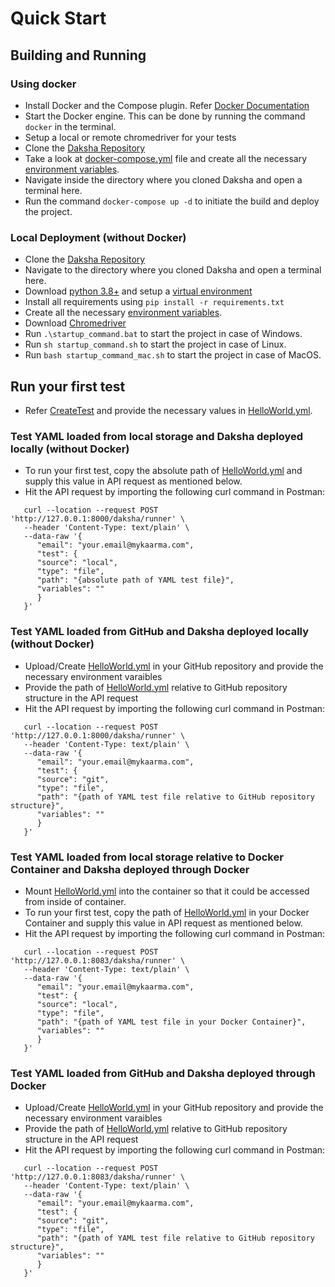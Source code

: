 # Quick Start

## Building and Running

### Using docker

  - Install Docker and the Compose plugin. Refer [Docker Documentation](https://docs.docker.com/compose/install/)
  - Start the Docker engine. This can be done by running the command ```docker``` in the terminal.
  - Setup a local or remote chromedriver for your tests
  - Clone the [Daksha Repository](https://github.com/mykaarma/daksha)
  - Take a look at [docker-compose.yml](../docker-compose.yml) file and create all the necessary [environment variables](../README.md#environment-variables).
  - Navigate inside the directory where you cloned Daksha and open a terminal here.
  - Run the command `docker-compose up -d` to initiate the build and deploy the project.

### Local Deployment (without Docker)

  - Clone the [Daksha Repository](https://github.com/mykaarma/daksha)
  - Navigate to the directory where you cloned Daksha and open a terminal here.
  - Download [python 3.8+](https://www.python.org/downloads/) and setup a [virtual environment](https://docs.python.org/3/tutorial/venv.html)
  - Install all requirements using `pip install -r requirements.txt`
  - Create all the necessary [environment variables](../README.md#environment-variables).
  - Download [Chromedriver](https://chromedriver.chromium.org/downloads)
  - Run `.\startup_command.bat` to start the project in case of Windows.
  - Run `sh startup_command.sh` to start the project in case of Linux.
  - Run `bash startup_command_mac.sh` to start the project in case of MacOS.

## Run your first test
   - Refer [CreateTest](./CreateTest.md) and provide the necessary values in [HelloWorld.yml](./HelloWorld.yml).

### Test YAML loaded from local storage and Daksha deployed locally (without Docker)
   - To run your first test, copy the absolute path of [HelloWorld.yml](./HelloWorld.yml) and supply this value in API request as mentioned below.
   - Hit the API request by importing the following curl command in Postman: 
   ```		
      curl --location --request POST 'http://127.0.0.1:8000/daksha/runner' \
      --header 'Content-Type: text/plain' \
      --data-raw '{
         "email": "your.email@mykaarma.com",
         "test": {
         "source": "local",
         "type": "file",
         "path": "{absolute path of YAML test file}",
         "variables": ""
         }
      }'
   ```
### Test YAML loaded from GitHub and Daksha deployed locally (without Docker)
   - Upload/Create [HelloWorld.yml](./HelloWorld.yml) in your GitHub repository and provide the necessary environment varaibles
   - Provide the path of [HelloWorld.yml](./HelloWorld.yml) relative to GitHub repository structure in the API request
   - Hit the API request by importing the following curl command in Postman: 
   ```		
      curl --location --request POST 'http://127.0.0.1:8000/daksha/runner' \
      --header 'Content-Type: text/plain' \
      --data-raw '{
         "email": "your.email@mykaarma.com",
         "test": {
         "source": "git",
         "type": "file",
         "path": "{path of YAML test file relative to GitHub repository structure}",
         "variables": ""
         }
      }'
   ```
### Test YAML loaded from local storage relative to Docker Container and Daksha deployed through Docker
   - Mount [HelloWorld.yml](./HelloWorld.yml) into the container so that it could be accessed from inside of container.
   - To run your first test, copy the path of [HelloWorld.yml](./HelloWorld.yml) in your Docker Container and supply this value in API request as mentioned below.
   - Hit the API request by importing the following curl command in Postman: 
   ```		
      curl --location --request POST 'http://127.0.0.1:8083/daksha/runner' \
      --header 'Content-Type: text/plain' \
      --data-raw '{
         "email": "your.email@mykaarma.com",
         "test": {
         "source": "local",
         "type": "file",
         "path": "{path of YAML test file in your Docker Container}",
         "variables": ""
         }
      }'
   ```

### Test YAML loaded from GitHub and Daksha deployed through Docker
   - Upload/Create [HelloWorld.yml](./HelloWorld.yml) in your GitHub repository and provide the necessary environment varaibles
   - Provide the path of [HelloWorld.yml](./HelloWorld.yml) relative to GitHub repository structure in the API request
   - Hit the API request by importing the following curl command in Postman:
   ```		
      curl --location --request POST 'http://127.0.0.1:8083/daksha/runner' \
      --header 'Content-Type: text/plain' \
      --data-raw '{
         "email": "your.email@mykaarma.com",
         "test": {
         "source": "git",
         "type": "file",
         "path": "{path of YAML test file relative to GitHub repository structure}",
         "variables": ""
         }
      }'
   ```
